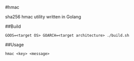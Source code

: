 #hmac

sha256 hmac utility written in Golang 

##Build

`GOOS=<target OS> GOARCH=<target architecture> ./build.sh`

##Usage

`hmac <key> <message>`
